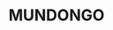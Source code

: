 ---
lastmod: '2025-04-06T06:05:20+00:00'
latitude: -35.379935
layout: suburb
longitude: 148.383619
postcode: '2720'
state: NSW
title: MUNDONGO
url: /nsw/mundongo/
---